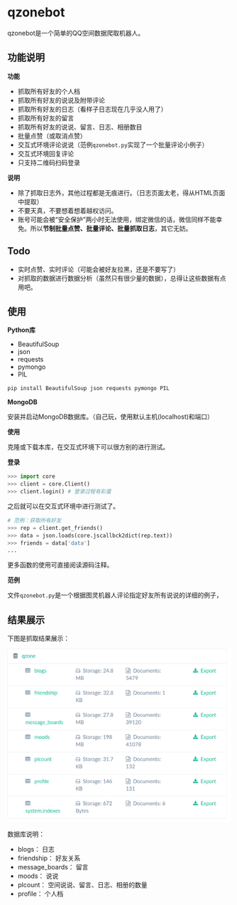 qzonebot
========

qzonebot是一个简单的QQ空间数据爬取机器人。

## 功能说明

**功能**

* 抓取所有好友的个人档
* 抓取所有好友的说说及附带评论
* 抓取所有好友的日志（看样子日志现在几乎没人用了）
* 抓取所有好友的留言
* 抓取所有好友的说说、留言、日志、相册数目
* 批量点赞（或取消点赞）
* 交互式环境评论说说（范例`qzonebot.py`实现了一个批量评论小例子）
* 交互式环境回复评论
* 只支持二维码扫码登录

**说明**

* 除了抓取日志外，其他过程都是无痕进行。（日志页面太老，得从HTML页面中提取）
* 不要天真，不要想着想着越权访问。
* 账号可能会被“安全保护”两小时无法使用，绑定微信的话，微信同样不能幸免。所以**节制批量点赞、批量评论、批量抓取日志**，其它无妨。

## Todo

* 实时点赞、实时评论（可能会被好友拉黑，还是不要写了）
* 对抓取的数据进行数据分析（虽然只有很少量的数据），总得让这些数据有点用吧。

## 使用

**Python库**

* BeautifulSoup
* json
* requests
* pymongo
* PIL

```bash
pip install BeautifulSoup json requests pymongo PIL
```

**MongoDB**

安装并启动MongoDB数据库。（自己玩，使用默认主机(localhost)和端口）

**使用**

克隆或下载本库，在交互式环境下可以很方别的进行测试。

**登录**

```python
>>> import core
>>> client = core.Client() 
>>> client.login() # 登录过程有彩蛋
```

之后就可以在交互式环境中进行测试了。
```python
# 范例：获取所有好友
>>> rep = client.get_friends()
>>> data = json.loads(core.jscallbck2dict(rep.text))
>>> friends = data['data']
...
```

更多函数的使用可直接阅读源码注释。

**范例**

文件`qzonebot.py`是一个根据图灵机器人评论指定好友所有说说的详细的例子，

## 结果展示

下图是抓取结果展示：

![qzonedb.png](img/qzonedb.png)

数据库说明：

* blogs： 日志
* friendship： 好友关系
* message_boards： 留言
* moods： 说说
* plcount： 空间说说、留言、日志、相册的数量
* profile： 个人档